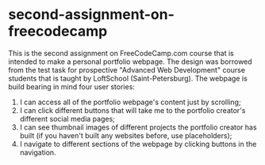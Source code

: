 # second-assignment-on-freecodecamp
This is the second assignment on FreeCodeCamp.com course that is intended to make a personal portfolio webpage. The design was borrowed from the test task for prospective "Advanced Web Development" course students  that is taught by LoftSchool (Saint-Petersburg). The webpage is build bearing in mind four user stories:

1) I can access all of the portfolio webpage's content just by scrolling;
2) I can click different buttons that will take me to the portfolio creator's different social media pages;
3) I can see thumbnail images of different projects the portfolio creator has built (if you haven't built any websites before, use placeholders);
4) I navigate to different sections of the webpage by clicking buttons in the navigation.
